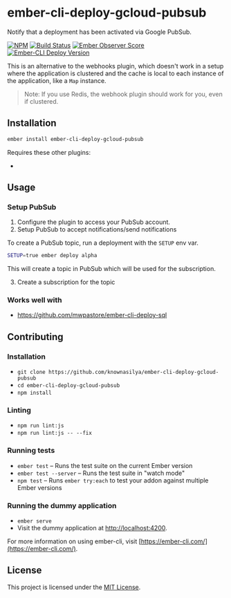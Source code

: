 ember-cli-deploy-gcloud-pubsub
===============================

Notify that a deployment has been activated via Google PubSub.

[![NPM][npm-badge-img]][npm-badge-link]
[![Build Status][travis-badge]][travis-badge-url]
[![Ember Observer Score][ember-observer-badge]][ember-observer-url]  
[![Ember-CLI Deploy Version][ember-cli-deploy-badge]][ember-cli-deploy-url]

This is an alternative to the webhooks plugin, which doesn't work
in a setup where the application is clustered and the cache is local to each instance of the application, like a `Map` instance.

> Note: If you use Redis, the webhook plugin should work for you, even if clustered. 

Installation
-------------

```sh
ember install ember-cli-deploy-gcloud-pubsub
```

Requires these other plugins:

- 

Usage
-----

### Setup PubSub

1. Configure the plugin to access your PubSub account.
2. Setup PubSub to accept notifications/send notifications

To create a PubSub topic, run a deployment with the `SETUP` env var.

```sh
SETUP=true ember deploy alpha
```

This will create a topic in PubSub which will be used for the subscription.

3. Create a subscription for the topic

### Works well with

- https://github.com/mwpastore/ember-cli-deploy-sql

Contributing
------------

### Installation

* `git clone https://github.com/knownasilya/ember-cli-deploy-gcloud-pubsub`
* `cd ember-cli-deploy-gcloud-pubsub`
* `npm install`

### Linting

* `npm run lint:js`
* `npm run lint:js -- --fix`

### Running tests

* `ember test` – Runs the test suite on the current Ember version
* `ember test --server` – Runs the test suite in "watch mode"
* `npm test` – Runs `ember try:each` to test your addon against multiple Ember versions

### Running the dummy application

* `ember serve`
* Visit the dummy application at [http://localhost:4200](http://localhost:4200).

For more information on using ember-cli, visit [https://ember-cli.com/](https://ember-cli.com/).

License
-------

This project is licensed under the [MIT License](LICENSE.md).

[npm-badge-img]: https://badge.fury.io/js/ember-cli-deploy-gcloud-pubsub.svg
[npm-badge-link]: http://badge.fury.io/js/ember-cli-deploy-gcloud-pubsub
[travis-badge]: https://travis-ci.org/knownasilya/ember-cli-deploy-gcloud-pubsub.svg
[travis-badge-url]: https://travis-ci.org/knownasilya/ember-cli-deploy-gcloud-pubsub
[ember-observer-badge]: http://emberobserver.com/badges/ember-cli-deploy-gcloud-pubsub.svg
[ember-observer-url]: http://emberobserver.com/addons/ember-cli-deploy-gcloud-pubsub
[ember-cli-deploy-badge]: https://ember-cli-deploy.github.io/ember-cli-deploy-version-badges/plugins/ember-cli-deploy-gcloud-pubsub.svg
[ember-cli-deploy-url]: http://ember-cli-deploy.github.io/ember-cli-deploy-version-badges/